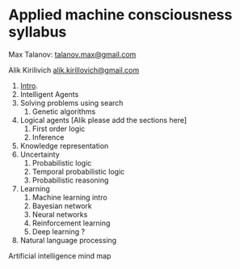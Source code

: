 # Applied machine consciousness syllabus

Max Talanov: talanov.max@gmail.com

Alik Kirilivich alik.kirillovich@gmail.com

1. [Intro](intro.md).
1. Intelligent Agents
1. Solving problems using search
   1. Genetic algorithms
1. Logical agents [Alik please add the sections here]
   1. First order logic
   1. Inference 
1. Knowledge representation
1. Uncertainty 
   1. Probabilistic logic
   1. Temporal probabilistic logic
   1. Probabilistic reasoning 
1. Learning
   1. Machine learning intro
   1. Bayesian network
   1. Neural networks
   1. Reinforcement learning
   1. Deep learning ?
1. Natural language processing


Artificial intelligence mind map
